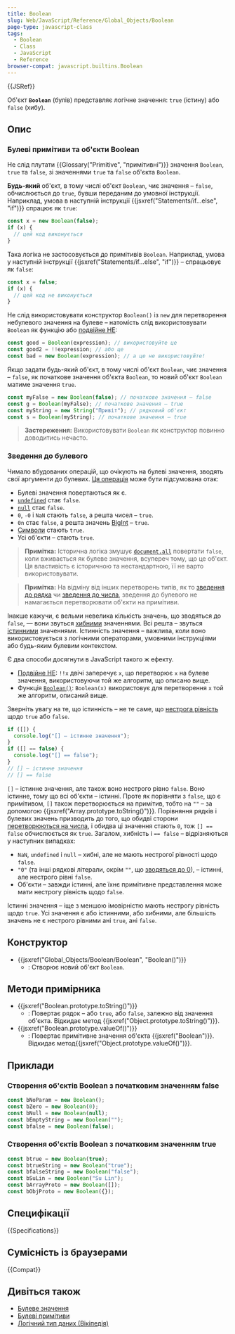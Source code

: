 ```yaml
---
title: Boolean
slug: Web/JavaScript/Reference/Global_Objects/Boolean
page-type: javascript-class
tags:
  - Boolean
  - Class
  - JavaScript
  - Reference
browser-compat: javascript.builtins.Boolean
---
```


{{JSRef}}

Об'єкт **`Boolean`** (булів) представляє логічне значення: `true` (істину) або `false` (хибу).

## Опис

### Булеві примітиви та об'єкти Boolean

Не слід плутати {{Glossary("Primitive", "примітивні")}} значення `Boolean`, `true` та `false`, зі значеннями `true` та `false` об'єкта `Boolean`.

**Будь-який** об'єкт, в тому числі об'єкт `Boolean`, чиє значення – `false`, обчислюється до `true`, бувши переданим до умовної інструкції. Наприклад, умова в наступній інструкції {{jsxref("Statements/if...else", "if")}} спрацює як `true`:

```js
const x = new Boolean(false);
if (x) {
  // цей код виконується
}
```

Така логіка не застосовується до примітивів `Boolean`. Наприклад, умова у наступній інструкції {{jsxref("Statements/if...else", "if")}} – спрацьовує як `false`:

```js
const x = false;
if (x) {
  // цей код не виконується
}
```

Не слід використовувати конструктор `Boolean()` із `new` для перетворення небулевого значення на булеве – натомість слід використовувати `Boolean` як функцію або [подвійне НЕ](/uk/docs/Web/JavaScript/Reference/Operators/Logical_NOT#podviine-ne-):

```js
const good = Boolean(expression); // використовуйте це
const good2 = !!expression; // або це
const bad = new Boolean(expression); // а це не використовуйте!
```

Якщо задати будь-який об'єкт, в тому числі об'єкт `Boolean`, чиє значення – `false`, як початкове значення об'єкта `Boolean`, то новий об'єкт `Boolean` матиме значення `true`.

```js
const myFalse = new Boolean(false); // початкове значення – false
const g = Boolean(myFalse); // початкове значення – true
const myString = new String("Привіт"); // рядковий об'єкт
const s = Boolean(myString); // початкове значення – true
```

> **Застереження:** Використовувати `Boolean` як конструктор повинно доводитись нечасто.

### Зведення до булевого

Чимало вбудованих операцій, що очікують на булеві значення, зводять свої аргументи до булевих. [Ця операція](https://tc39.es/ecma262/#sec-tostring) може бути підсумована отак:

- Булеві значення повертаються як є.
- [`undefined`](/uk/docs/Web/JavaScript/Reference/Global_Objects/undefined) стає `false`.
- [`null`](/uk/docs/Web/JavaScript/Reference/Operators/null) стає `false`.
- `0`, `-0` і `NaN` стають `false`, а решта чисел – `true`.
- `0n` стає `false`, а решта значень [BigInt](/uk/docs/Web/JavaScript/Reference/Global_Objects/BigInt) – `true`.
- [Символи](/uk/docs/Web/JavaScript/Reference/Global_Objects/Symbol) стають `true`.
- Усі об'єкти – стають `true`.

> **Примітка:** Історична логіка змушує [`document.all`](/uk/docs/Web/API/Document/all) повертати `false`, коли вживається як булеве значення, всупереч тому, що це об'єкт. Ця властивість є історичною та нестандартною, її не варто використовувати.

> **Примітка:** На відміну від інших перетворень типів, як то [зведення до рядка](/uk/docs/Web/JavaScript/Reference/Global_Objects/String#zvedennia-do-riadka) чи [зведення до числа](/uk/docs/Web/JavaScript/Reference/Global_Objects/Number#zvedennia-do-chysla), зведення до булевого не намагається перетворювати об'єкти на примітиви.

Інакше кажучи, є вельми невелика кількість значень, що зводяться до `false`, — вони звуться [хибними](/uk/docs/Glossary/Falsy) значеннями. Всі решта – звуться [істинними](/uk/docs/Glossary/Truthy) значеннями. Істинність значення – важлива, коли воно використовується з логічними операторами, умовними інструкціями або будь-яким булевим контекстом.

Є два способи досягнути в JavaScript такого ж ефекту.

- [Подвійне НЕ](/uk/docs/Web/JavaScript/Reference/Operators/Logical_NOT#podviine-ne-): `!!x` двічі заперечує `x`, що перетворює `x` на булеве значення, використовуючи той же алгоритм, що описано вище.
- Функція [`Boolean()`](/uk/docs/Web/JavaScript/Reference/Global_Objects/Boolean/Boolean): `Boolean(x)` використовує для перетворення `x` той же алгоритм, описаний вище.

Зверніть увагу на те, що істинність – не те саме, що [нестрога рівність](/uk/docs/Web/JavaScript/Reference/Operators/Equality) щодо `true` або `false`.

```js
if ([]) {
  console.log("[] – істинне значення");
}
if ([] == false) {
  console.log("[] == false");
}
// [] – істинне значення
// [] == false
```

`[]` – істинне значення, але також воно нестрого рівно `false`. Воно істинне, тому що всі об'єкти – істинні. Проте як порівняти з `false`, що є примітивом, `[]` також перетворюється на примітив, тобто на `""` – за допомогою {{jsxref("Array.prototype.toString()")}}. Порівняння рядків і булевих значень призводить до того, що обидві сторони [перетворюються на числа](/uk/docs/Web/JavaScript/Reference/Global_Objects/Number#zvedennia-do-chysla), і обидва ці значення стають `0`, тож `[] == false` обчислюється як `true`. Загалом, хибність і `== false` – відрізняються у наступних випадках:

- `NaN`, `undefined` і `null` – хибні, але не мають нестрогої рівності щодо `false`.
- `"0"` (та інші рядкові літерали, окрім `""`, що [зводяться до 0](/uk/docs/Web/JavaScript/Reference/Global_Objects/Number#zvedennia-do-chysla)), – істинні, але нестрого рівні `false`.
- Об'єкти – завжди істинні, але їхнє примітивне представлення може мати нестрогу рівність щодо `false`.

Істинні значення – іще з меншою імовірністю мають нестрогу рівність щодо `true`. Усі значення є або істинними, або хибними, але більшість значень не є нестрого рівними ані `true`, ані `false`.

## Конструктор

- {{jsxref("Global_Objects/Boolean/Boolean", "Boolean()")}}
  - : Створює новий об'єкт `Boolean`.

## Методи примірника

- {{jsxref("Boolean.prototype.toString()")}}
  - : Повертає рядок – або `true`, або `false`, залежно від значення об'єкта. Відкидає метод {{jsxref("Object.prototype.toString()")}}.
- {{jsxref("Boolean.prototype.valueOf()")}}
  - : Повертає примітивне значення об'єкта {{jsxref("Boolean")}}. Відкидає метод{{jsxref("Object.prototype.valueOf()")}}.

## Приклади

### Створення об'єктів Boolean з початковим значенням false

```js
const bNoParam = new Boolean();
const bZero = new Boolean(0);
const bNull = new Boolean(null);
const bEmptyString = new Boolean("");
const bfalse = new Boolean(false);
```

### Створення об'єктів Boolean з початковим значенням true

```js
const btrue = new Boolean(true);
const btrueString = new Boolean("true");
const bfalseString = new Boolean("false");
const bSuLin = new Boolean("Su Lin");
const bArrayProto = new Boolean([]);
const bObjProto = new Boolean({});
```

## Специфікації

{{Specifications}}

## Сумісність із браузерами

{{Compat}}

## Дивіться також

- [Булеве значення](/uk/docs/Glossary/Boolean)
- [Булеві примітиви](/uk/docs/Web/JavaScript/Data_structures#typ-boolean)
- [Логічний тип даних (Вікіпедія)](https://uk.wikipedia.org/wiki/%D0%9B%D0%BE%D0%B3%D1%96%D1%87%D0%BD%D0%B8%D0%B9_%D1%82%D0%B8%D0%BF_%D0%B4%D0%B0%D0%BD%D0%B8%D1%85)
